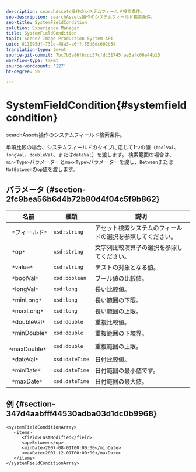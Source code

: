 ```yaml
---
description: searchAssets操作のシステムフィールド検索条件。
seo-description: searchAssets操作のシステムフィールド検索条件。
seo-title: SystemFieldCondition
solution: Experience Manager
title: SystemFieldCondition
topic: Scene7 Image Production System API
uuid: 811095df-732d-48a3-a6ff-55d6dc602b54
translation-type: tm+mt
source-git-commit: 7bc7b3a86fbcdc57cfdc31745fae3afc06e44b15
workflow-type: tm+mt
source-wordcount: '127'
ht-degree: 5%

---
```



# SystemFieldCondition{#systemfieldcondition}

searchAssets操作のシステムフィールド検索条件。

単項比較の場合、システムフィールドのタイプに応じて1つの値（`boolVal`、`longVal`、`doubleVal`、または`dateVal`）を渡します。 検索範囲の場合は、`min<Type>`パラメーターと`max<Type>`パラメーターを渡し、`Between`または`NotBetween`の`op`値を渡します。

## パラメータ {#section-2fc9bea56b6d4b72b80d4f04c5f9b862}

| 名前 | 種類 | 説明 |
|---|---|---|
| ` *`フィールド`*` | `xsd:string` | アセット検索システムのフィールドの選択を参照してください。 |
| ` *`op`*` | `xsd:string` | 文字列比較演算子の選択を参照してください。 |
| ` *`value`*` | `xsd:string` | テストの対象となる値。 |
| ` *`boolVal`*` | `xsd:boolean` | ブール値の比較値。 |
| ` *`longVal`*` | `xsd:long` | 長い比較値。 |
| ` *`minLong`*` | `xsd:long` | 長い範囲の下限。 |
| ` *`maxLong`*` | `xsd:long` | 長い範囲の上限。 |
| ` *`doubleVal`*` | `xsd:double` | 重複比較値。 |
| ` *`minDouble`*` | `xsd:double` | 重複範囲の下境界。 |
| ` *`maxDouble`*` | `xsd:double` | 重複範囲の上限。 |
| ` *`dateVal`*` | `xsd:dateTime` | 日付比較値。 |
| ` *`minDate`*` | `xsd:dateTime` | 日付範囲の最小値です。 |
| ` *`maxDate`*` | `xsd:dateTime` | 日付範囲の最大値。 |

## 例 {#section-347d4aabfff44530adba03d1dc0b9968}

```
<systemFieldConditionArray>
   <items>
      <field>LastModified</field>
      <op>Between</op>
      <minDate>2007-08-01T00:00:00</minDate>
      <maxDate>2007-12-01T00:00:00</maxDate>
   </items>
</systemFieldConditionArray>
```

